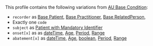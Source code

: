 This profile contains the following variations from [AU Base Condition](http://hl7.org.au/fhir/StructureDefinition/au-condition):

* `recorder` as [Base Patient](StructureDefinition-patient-dh-base-1.html), [Base Practitioner](StructureDefinition-practitioner-dh-base-1.html), [Base RelatedPerson](StructureDefinition-relatedperson-dh-base-1.html),
* Exactly one `code`
* `subject` as [Patient with Mandatory Identifier](StructureDefinition-patient-ident-1.html) 
* `onset[x]` as as [dateTime](http://hl7.org/fhir/STU3/datatypes.html#dateTime), [Age](http://hl7.org/fhir/STU3/datatypes.html#Age), [Period](http://hl7.org/fhir/STU3/datatypes.html#Period), [Range](http://hl7.org/fhir/STU3/datatypes.html#Range)
* `abatement[x]` as [dateTime](http://hl7.org/fhir/STU3/datatypes.html#dateTime), [Age](http://hl7.org/fhir/STU3/datatypes.html#Age), [boolean](http://hl7.org/fhir/STU3/datatypes.html#boolean), [Period](http://hl7.org/fhir/STU3/datatypes.html#Period), [Range](http://hl7.org/fhir/STU3/datatypes.html#Range)